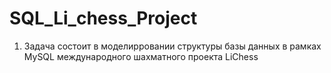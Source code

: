 # SQL_Li_chess_Project
1. Задача состоит в моделирровании структуры базы данных в рамках MySQL международного
шахматного проекта LiChess
